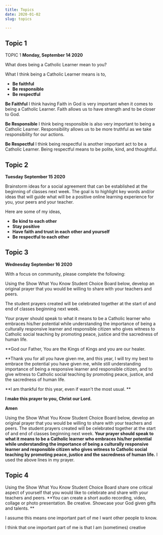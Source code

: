 ```yaml
---
title: Topics
date: 2020-01-02
slug: topics

---
```

## Topic 1
TOPIC 1
**Monday, September 14 2020**

What does being a Catholic Learner mean to you?

What I think being a Catholic Learner means is to,

* **Be faithful**
* **Be responsible**
* **Be respectful**

**Be Faithful**
I think having Faith in God is very important when it comes to being a Catholic Learner. Faith allows us to have strength and to be closer to God.

**Be Responsible**
I think being responsible is also very important to being a Catholic Learner.
Responsibility allows us to be more truthful as we take responsibility for our actions.

**Be Respectful**
I think being respectful is another important act to be a Catholic Learner.
Being respectful means to be polite, kind, and thoughtful.


## Topic 2

**Tuesday September 15 2020**

Brainstorm ideas for a social agreement that can be established at the beginning of classes next week. The goal is to highlight key words and/or ideas that will guide what will be a positive online learning experience for you, your peers and your teacher. 

Here are some of my ideas,

* **Be kind to each other**
* **Stay positive** 
* **Have faith and trust in each other and yourself**
* **Be respectful to each other**


## Topic 3

**Wednesday September 16 2020**


With a focus on community, please complete the following:

Using the Show What You Know Student Choice Board below, develop an original prayer that you would be willing to share with your teachers and peers. 

The student prayers created will be celebrated together at the start of and end of classes beginning next week. 

Your prayer should speak to what it means to be a Catholic learner who embraces his/her potential while understanding the importance of being a culturally responsive learner and responsible citizen who gives witness to Catholic social teaching by promoting peace, justice and the sacredness of human life.

**God our Father,
You are the Kings of Kings and you are our healer.

**Thank you for all you have given me, and this year, I will try my best to embrace the potential you have given me, while still understanding importance of being a responsive learner and responsible citizen, and to give witness to Catholic social teaching by promoting peace, justice, and the sacredness of human life.

**I am thankful for this year, even if wasn't the most usual. **


**I make this prayer to you, Christ our Lord.**

**Amen**

Using the Show What You Know Student Choice Board below, develop an original prayer that you would be willing to share with your teachers and peers. 
The student prayers created will be celebrated together at the start of and end of classes beginning next week. 
**Your prayer should speak to what it means to be a Catholic learner who embraces his/her potential while understanding the importance of being a culturally responsive learner and responsible citizen who gives witness to Catholic social teaching by promoting peace, justice and the sacredness of human life.**
I used the above lines in my prayer.





## Topic 4

Using the Show What You Know Student Choice Board share one critical aspect of yourself that you would like to celebrate and share with your teachers and peers. **You can create a short audio recording, video, collage or photo presentation. Be creative. Showcase your God given gifts and talents. **


I assume this means one important part of me I want other people to know.

I think that one important part of me is that I am (sometimes) creative


